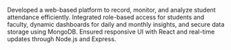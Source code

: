 Developed a web-based platform to record, monitor, and analyze student attendance efficiently. Integrated role-based access for students and faculty, dynamic dashboards for daily and monthly insights, and secure data storage using MongoDB. Ensured responsive UI with React and real-time updates through Node.js and Express.
